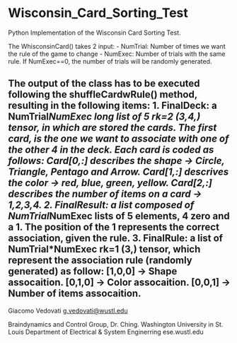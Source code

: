 # Wisconsin_Card_Sorting_Test
Python Implementation of the Wisconsin Card Sorting Test.

The WhisconsinCard() takes 2 input:
    - NumTrial: Number of times we want the rule of the game to change 
    - NumExec: Number of trials with the same rule. If NumExec==0, the number of trials will be randomly generated.

The output of the class has to be executed following the shuffleCardwRule() method, resulting in the following items:
    1. FinalDeck: a NumTrial*NumExec long list of 5 rk=2 (3,4,) tensor, in which are stored the cards.
        The first card, is the one we want to associate with one of the other 4 in the deck.
        Each card is coded as follows:
            Card[0,:] describes the shape -> Circle, Triangle, Pentago and Arrow.
            Card[1,:] descrives the color -> red, blue, green, yellow.
            Card[2,:] describes the number of items on a card -> 1,2,3,4.
    2. FinalResult: a list composed of NumTrial*NumExec lists of 5 elements, 4 zero and a 1. The position of the 1 represents the correct association, given the rule. 
    3. FinalRule: a list of NumTrial*NumExec rk=1 (3,) tensor, which represent the association rule (randomly generated) as follow:
            [1,0,0] -> Shape assocaition.
            [0,1,0] -> Color assocaition.
            [0,0,1] -> Number of items assocaition.
-----
Giacomo Vedovati
g.vedovati@wustl.edu

Braindynamics and Control Group, Dr. Ching.
Washington University in St. Louis
Department of Electrical & System Enginerring
ese.wustl.edu
